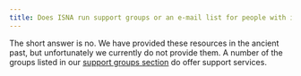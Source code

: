 ```yaml
---
title: Does ISNA run support groups or an e-mail list for people with intersex conditions?
---
```


The short answer is no. We have provided these resources in the ancient past, but unfortunately we currently do not provide them. A number of the groups listed in our [support groups section][1] do offer support services.

 [1]: /support
